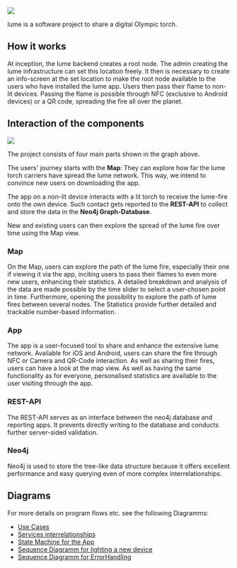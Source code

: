 ![](https://user-images.githubusercontent.com/54647612/151277029-d661d85d-857d-4edc-a428-477149b5efe0.png)

lume is a software project to share a digital Olympic torch.

## How it works

At inception, the lume backend creates a root node. The admin creating the lume infrastructure can set this location freely. It then is necessary to create an info-screen at the set location to make the root node available to the users who have installed the lume app. Users then pass their flame to non-lit devices. Passing the flame is possible through NFC (exclusive to Android devices) or a QR code, spreading the fire all over the planet.

## Interaction of the components

![](https://user-images.githubusercontent.com/54647612/151425953-cb5d4242-6b29-4644-97d8-8855b9fcecc4.png)

The project consists of four main parts shown in the graph above.

The users' journey starts with the **Map**: They can explore how far the lume torch carriers have spread the lume network. This way, we intend to convince new users on downloading the app.

The app on a non-lit device interacts with a lit torch to receive the lume-fire onto the own device.
Such contact gets reported to the **REST-API** to collect and store the data in the **Neo4j Graph-Database**.

New and existing users can then explore the spread of the lume fire over time using the Map view.

### Map

On the Map, users can explore the path of the lume fire, especially their one if viewing it via the app, inciting users to pass their flames to even more new users, enhancing their statistics.
A detailed breakdown and analysis of the data are made possible by the time slider to select a user-chosen point in time. Furthermore, opening the possibility to explore the path of lume fires between several nodes.
The Statistics provide further detailed and trackable number-based information.

### App

The app is a user-focused tool to share and enhance the extensive lume network. Available for iOS and Android, users can share the fire through NFC or Camera and QR-Code interaction. As well as sharing their fires, users can have a look at the map view. As well as having the same functionality as for everyone, personalised statistics are available to the user visiting through the app.

### REST-API

The REST-API serves as an interface between the neo4j database and reporting apps. It prevents directly writing to the database and conducts further server-sided validation.

### Neo4j

Neo4j is used to store the tree-like data structure because it offers excellent performance and easy querying even of more complex interrelationships.

## Diagrams

For more details on program flows etc. see the following Diagramms:

- [Use Cases](../diagrams/UseCases.md)
- [Services interrelationships](../diagrams/Services.md)
- [State Machine for the App](../diagrams/AppStateMachine.md)
- [Sequence Diagramm for lighting a new device](../diagramms/MainSequenceDiagram.md)
- [Sequence Diagramm for ErrorHandling](../diagrams/SequenceDiagramErrorHandling.md)
